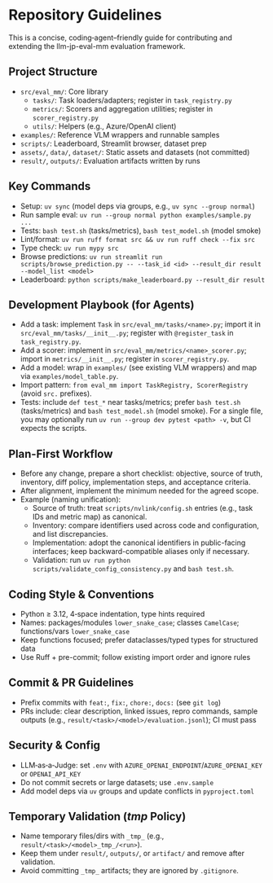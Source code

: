 # Repository Guidelines

This is a concise, coding‑agent–friendly guide for contributing and extending the llm-jp-eval-mm evaluation framework.

## Project Structure
- `src/eval_mm/`: Core library
  - `tasks/`: Task loaders/adapters; register in `task_registry.py`
  - `metrics/`: Scorers and aggregation utilities; register in `scorer_registry.py`
  - `utils/`: Helpers (e.g., Azure/OpenAI client)
- `examples/`: Reference VLM wrappers and runnable samples
- `scripts/`: Leaderboard, Streamlit browser, dataset prep
- `assets/`, `data/`, `dataset/`: Static assets and datasets (not committed)
- `result/`, `outputs/`: Evaluation artifacts written by runs

## Key Commands
- Setup: `uv sync` (model deps via groups, e.g., `uv sync --group normal`)
- Run sample eval: `uv run --group normal python examples/sample.py ...`
- Tests: `bash test.sh` (tasks/metrics), `bash test_model.sh` (model smoke)
- Lint/format: `uv run ruff format src && uv run ruff check --fix src`
- Type check: `uv run mypy src`
- Browse predictions: `uv run streamlit run scripts/browse_prediction.py -- --task_id <id> --result_dir result --model_list <model>`
- Leaderboard: `python scripts/make_leaderboard.py --result_dir result`

## Development Playbook (for Agents)
- Add a task: implement `Task` in `src/eval_mm/tasks/<name>.py`; import it in `src/eval_mm/tasks/__init__.py`; register with `@register_task` in `task_registry.py`.
- Add a scorer: implement in `src/eval_mm/metrics/<name>_scorer.py`; import in `metrics/__init__.py`; register in `scorer_registry.py`.
- Add a model: wrap in `examples/` (see existing VLM wrappers) and map via `examples/model_table.py`.
- Import pattern: `from eval_mm import TaskRegistry, ScorerRegistry` (avoid `src.` prefixes).
- Tests: include `def test_*` near tasks/metrics; prefer `bash test.sh` (tasks/metrics) and `bash test_model.sh` (model smoke). For a single file, you may optionally run `uv run --group dev pytest <path> -v`, but CI expects the scripts.

## Plan-First Workflow
- Before any change, prepare a short checklist: objective, source of truth, inventory, diff policy, implementation steps, and acceptance criteria.
- After alignment, implement the minimum needed for the agreed scope.
- Example (naming unification):
  - Source of truth: treat `scripts/nvlink/config.sh` entries (e.g., task IDs and metric map) as canonical.
  - Inventory: compare identifiers used across code and configuration, and list discrepancies.
  - Implementation: adopt the canonical identifiers in public-facing interfaces; keep backward-compatible aliases only if necessary.
  - Validation: run `uv run python scripts/validate_config_consistency.py` and `bash test.sh`.

## Coding Style & Conventions
- Python ≥ 3.12, 4‑space indentation, type hints required
- Names: packages/modules `lower_snake_case`; classes `CamelCase`; functions/vars `lower_snake_case`
- Keep functions focused; prefer dataclasses/typed types for structured data
- Use Ruff + pre-commit; follow existing import order and ignore rules

## Commit & PR Guidelines
- Prefix commits with `feat:`, `fix:`, `chore:`, `docs:` (see `git log`)
- PRs include: clear description, linked issues, repro commands, sample outputs (e.g., `result/<task>/<model>/evaluation.jsonl`); CI must pass

## Security & Config
- LLM‑as‑a‑Judge: set `.env` with `AZURE_OPENAI_ENDPOINT`/`AZURE_OPENAI_KEY` or `OPENAI_API_KEY`
- Do not commit secrets or large datasets; use `.env.sample`
- Add model deps via `uv` groups and update conflicts in `pyproject.toml`

## Temporary Validation (_tmp_ Policy)
- Name temporary files/dirs with `_tmp_` (e.g., `result/<task>/<model>_tmp_/<run>`).
- Keep them under `result/`, `outputs/`, or `artifact/` and remove after validation.
- Avoid committing `_tmp_` artifacts; they are ignored by `.gitignore`.
